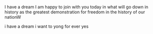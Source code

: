 I have a dream
I am happy to join with you today in what will go down in history
as the greatest demonstration for freedom in the history of our nationW


i have  a dream i want to yong for ever
yes

